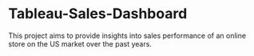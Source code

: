 # Tableau-Sales-Dashboard
This project aims to provide insights into sales performance of an online store on the US market over the past years.
